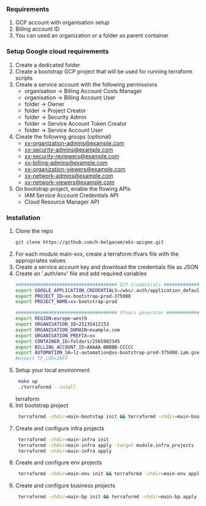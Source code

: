 ### Requirements
1. GCP account with organisation setup
2. Billing account ID
3. You can used an organization or a folder as parent container

### Setup Google cloud requirements
1. Create a dedicated folder
2. Create a bootstrap GCP project that will be used for running terraform scripts
3. Create a service account with the following permissions
   - organisation -> Billing Account Costs Manager
   - organisation -> Billing Account User
   - folder -> Owner
   - folder -> Project Creator
   - folder -> Security Admin
   - folder -> Service Account Token Creator
   - folder -> Service Account User
4. Create the following groups (optional)
   - xx-organization-admins@example.com
   - xx-security-admins@example.com
   - xx-security-reviewers@example.com
   - xx-billing-admins@example.com
   - xx-organization-viewers@example.com
   - xx-network-admins@example.com
   - xx-network-viewers@example.com
5. On bootstrap project, enable the flowing APIs
   - IAM Service Account Credentials API
   - Cloud Resource Manager API

### Installation
1. Clone the repo
   ```sh
   git clone https://github.com/h-belgacem/eks-apigee.git
   ```
2. For each module main-xxx, create a terraform.tfvars file with the appropriates values
3. Create a service account key and download the credentials file as JSON
4. Create an '.auth/env' file and add required variables 
   ```sh
   ##################################### GCP Credentials ###################
   export GOOGLE_APPLICATION_CREDENTIALS=/wks/.auth/application_default_credentials.json
   export PROJECT_ID=xx-bootstrap-prod-375008
   export PROJECT_NAME=xx-bootstrap-prod
   
   ##################################### tfvars generator ###################
   export REGION=europe-west9
   export ORGANISATION_ID=25135412153
   export ORGANISATION_DOMAIN=example.com
   export ORGANISATION_PREFIX=xx
   export CONTAINER_ID=folders/2565982345
   export BILLING_ACCOUNT_ID=AAAAA-BBBBB-CCCCC
   export AUTOMATION_SA=lz-automation@xx-bootstrap-prod-375008.iam.gserviceaccount.com
   #export TF_LOG=INFO
   ```
5. Setup your local environment
   ```sh
    make up
    ./terraformd --insall
   ```
   terraform
6. Init bootstrap project 
   ```sh
    terraformd -chdir=main-bootstap init && terraformd -chdir=main-bootstap apply
   ```
7. Create and configure infra projects
   ```sh
    terraformd -chdir=main-infra init
    terraformd -chdir=main-infra apply -target module.infra_projects
    terraformd -chdir=main-infra apply
   ```
8. Create and configure env projects
   ```sh
    terraformd -chdir=main-env init && terraformd -chdir=main-env apply
   ```
9. Create and configure business projects
   ```sh
    terraformd -chdir=main-bp init && terraformd -chdir=main-bp apply
   ```